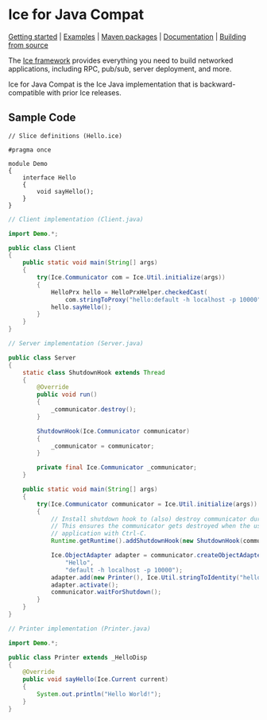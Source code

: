 # Ice for Java Compat

[Getting started] | [Examples] | [Maven packages] | [Documentation] | [Building from source]

The [Ice framework] provides everything you need to build networked applications, including RPC, pub/sub, server deployment, and more.

Ice for Java Compat is the Ice Java implementation that is backward-compatible with prior Ice releases.

## Sample Code

```slice
// Slice definitions (Hello.ice)

#pragma once

module Demo
{
    interface Hello
    {
        void sayHello();
    }
}
```

```java
// Client implementation (Client.java)

import Demo.*;

public class Client
{
    public static void main(String[] args)
    {
        try(Ice.Communicator com = Ice.Util.initialize(args))
        {
            HelloPrx hello = HelloPrxHelper.checkedCast(
                com.stringToProxy("hello:default -h localhost -p 10000"));
            hello.sayHello();
        }
    }
}
```

```java
// Server implementation (Server.java)

public class Server
{
    static class ShutdownHook extends Thread
    {
        @Override
        public void run()
        {
            _communicator.destroy();
        }

        ShutdownHook(Ice.Communicator communicator)
        {
            _communicator = communicator;
        }

        private final Ice.Communicator _communicator;
    }

    public static void main(String[] args)
    {
        try(Ice.Communicator communicator = Ice.Util.initialize(args))
        {
            // Install shutdown hook to (also) destroy communicator during JVM shutdown.
            // This ensures the communicator gets destroyed when the user interrupts the
            // application with Ctrl-C.
            Runtime.getRuntime().addShutdownHook(new ShutdownHook(communicator));

            Ice.ObjectAdapter adapter = communicator.createObjectAdapterWithEndpoints(
                "Hello",
                "default -h localhost -p 10000");
            adapter.add(new Printer(), Ice.Util.stringToIdentity("hello"));
            adapter.activate();
            communicator.waitForShutdown();
        }
    }
}
```

```java
// Printer implementation (Printer.java)

import Demo.*;

public class Printer extends _HelloDisp
{
    @Override
    public void sayHello(Ice.Current current)
    {
        System.out.println("Hello World!");
    }
}
```

[Getting started]: https://doc.zeroc.com/ice/3.7/hello-world-application/writing-an-ice-application-with-java-compat
[Examples]: https://github.com/zeroc-ice/ice-demos/tree/3.7/java-compat
[Maven packages]: https://central.sonatype.com/namespace/com.zeroc
[Documentation]: https://doc.zeroc.com/ice/3.7
[Building from source]: https://github.com/zeroc-ice/ice/blob/3.7/java-compat/BUILDING.md
[Ice framework]: https://github.com/zeroc-ice/ice
